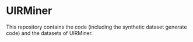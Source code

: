 # UIRMiner

This repository contains the code (including the synthetic dataset generate code) and the datasets of UIRMiner.
